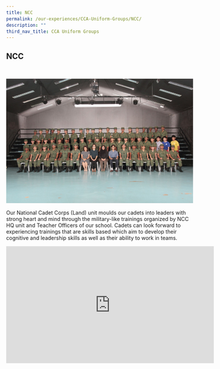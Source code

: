 ```yaml
---
title: NCC
permalink: /our-experiences/CCA-Uniform-Groups/NCC/
description: ""
third_nav_title: CCA Uniform Groups
---
```

## NCC
<br>

![](/images/JS-NCC.jpg)

Our National Cadet Corps (Land) unit moulds our cadets into leaders with strong heart and mind through the military-like trainings organized by NCC HQ unit and Teacher Officers of our school. Cadets can look forward to experiencing trainings that are skills based which aim to develop their cognitive and leadership skills as well as their ability to work in teams.

<iframe width="560" height="315" src="https://www.youtube.com/embed/Y6dRST7j0B0" title="YouTube video player" frameborder="0" allow="accelerometer; autoplay; clipboard-write; encrypted-media; gyroscope; picture-in-picture; web-share" allowfullscreen></iframe>
